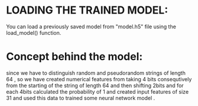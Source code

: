 # LOADING THE TRAINED MODEL:

You can load a previously saved model from "model.h5" file using the load_model() function.


# Concept behind the model:

since we have to distinguish random and pseudorandom strings of length 64 , so we have created numerical features from taking 4 bits consequtively from the starting of the string of length 64 and then shifting 2bits and for each 4bits calculated the probability of 1 and created input features of size 31 and used this data to trained some neural network model .
